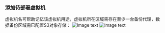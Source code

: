 ### 添加待部署虚拟机

虚拟机名可帮助记忆该虚拟机用途，虚拟机所在区域需存在至少一台备份代理，数据备份区域需已配置S3对象存储：
![Image text](/add_vm.jpg)
![Image text](/cloud.jpg)
